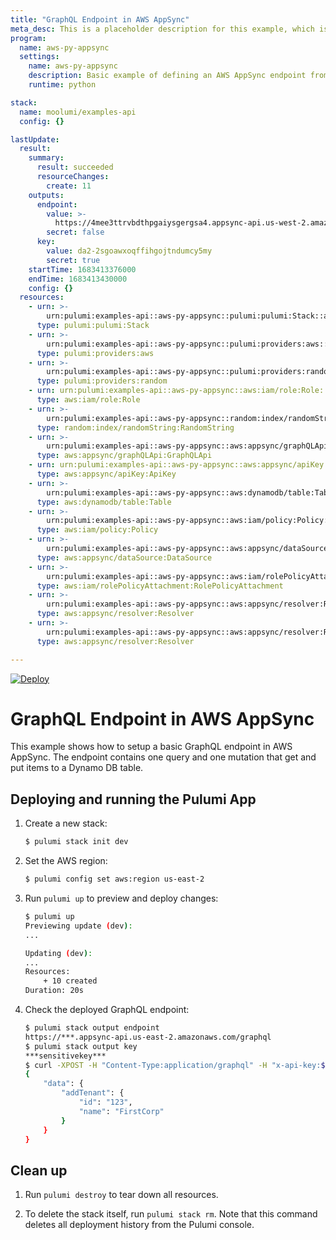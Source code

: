 ```yaml
---
title: "GraphQL Endpoint in AWS AppSync"
meta_desc: This is a placeholder description for this example, which is an interesting example of how to do something with Pulumi.
program:
  name: aws-py-appsync
  settings:
    name: aws-py-appsync
    description: Basic example of defining an AWS AppSync endpoint from Pulumi in Python
    runtime: python

stack:
  name: moolumi/examples-api
  config: {}

lastUpdate:
  result:
    summary:
      result: succeeded
      resourceChanges:
        create: 11
    outputs:
      endpoint:
        value: >-
          https://4mee3ttrvbdthpgaiysgergsa4.appsync-api.us-west-2.amazonaws.com/graphql
        secret: false
      key:
        value: da2-2sgoawxoqffihgojtndumcy5my
        secret: true
    startTime: 1683413376000
    endTime: 1683413430000
    config: {}
  resources:
    - urn: >-
        urn:pulumi:examples-api::aws-py-appsync::pulumi:pulumi:Stack::aws-py-appsync-examples-api
      type: pulumi:pulumi:Stack
    - urn: >-
        urn:pulumi:examples-api::aws-py-appsync::pulumi:providers:aws::default_5_40_0
      type: pulumi:providers:aws
    - urn: >-
        urn:pulumi:examples-api::aws-py-appsync::pulumi:providers:random::default_4_13_0
      type: pulumi:providers:random
    - urn: urn:pulumi:examples-api::aws-py-appsync::aws:iam/role:Role::iam-role
      type: aws:iam/role:Role
    - urn: >-
        urn:pulumi:examples-api::aws-py-appsync::random:index/randomString:RandomString::random-datasource-name
      type: random:index/randomString:RandomString
    - urn: >-
        urn:pulumi:examples-api::aws-py-appsync::aws:appsync/graphQLApi:GraphQLApi::key
      type: aws:appsync/graphQLApi:GraphQLApi
    - urn: urn:pulumi:examples-api::aws-py-appsync::aws:appsync/apiKey:ApiKey::key
      type: aws:appsync/apiKey:ApiKey
    - urn: >-
        urn:pulumi:examples-api::aws-py-appsync::aws:dynamodb/table:Table::tenants
      type: aws:dynamodb/table:Table
    - urn: >-
        urn:pulumi:examples-api::aws-py-appsync::aws:iam/policy:Policy::iam-policy
      type: aws:iam/policy:Policy
    - urn: >-
        urn:pulumi:examples-api::aws-py-appsync::aws:appsync/dataSource:DataSource::tenants-ds
      type: aws:appsync/dataSource:DataSource
    - urn: >-
        urn:pulumi:examples-api::aws-py-appsync::aws:iam/rolePolicyAttachment:RolePolicyAttachment::iam-policy-attachment
      type: aws:iam/rolePolicyAttachment:RolePolicyAttachment
    - urn: >-
        urn:pulumi:examples-api::aws-py-appsync::aws:appsync/resolver:Resolver::get-resolver
      type: aws:appsync/resolver:Resolver
    - urn: >-
        urn:pulumi:examples-api::aws-py-appsync::aws:appsync/resolver:Resolver::add-resolver
      type: aws:appsync/resolver:Resolver

---
```


[![Deploy](https://get.pulumi.com/new/button.svg)](https://app.pulumi.com/new?template=https://github.com/pulumi/examples/blob/master/aws-py-appsync/README.md)

# GraphQL Endpoint in AWS AppSync

This example shows how to setup a basic GraphQL endpoint in AWS AppSync. The endpoint contains one query and one mutation that get and put items to a Dynamo DB table.

## Deploying and running the Pulumi App

1. Create a new stack:

    ```bash
    $ pulumi stack init dev
    ```

1. Set the AWS region:

    ```bash
    $ pulumi config set aws:region us-east-2
    ```

1. Run `pulumi up` to preview and deploy changes:

    ```bash
    $ pulumi up
    Previewing update (dev):
    ...

    Updating (dev):
    ...
    Resources:
        + 10 created
    Duration: 20s
    ```

1. Check the deployed GraphQL endpoint:

    ```bash
    $ pulumi stack output endpoint
    https://***.appsync-api.us-east-2.amazonaws.com/graphql
    $ pulumi stack output key
    ***sensitivekey***
    $ curl -XPOST -H "Content-Type:application/graphql" -H "x-api-key:$(pulumi stack output key)" -d '{ "query": "mutation AddTenant { addTenant(id: \"123\", name: \"FirstCorp\") { id name } }" }' "$(pulumi stack output endpoint)" 
    {
        "data": {
            "addTenant": {
                "id": "123",
                "name": "FirstCorp"
            }
        }
    }
    ```

## Clean up

1. Run `pulumi destroy` to tear down all resources.

1. To delete the stack itself, run `pulumi stack rm`. Note that this command deletes all deployment history from the Pulumi console.

